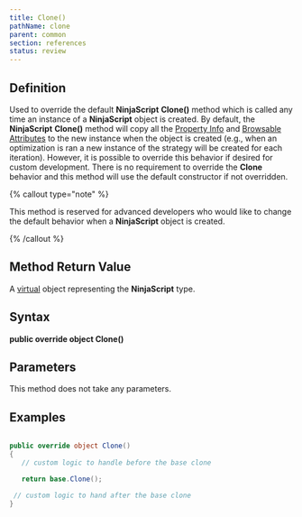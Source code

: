 ```yaml
---
title: Clone()
pathName: clone
parent: common
section: references
status: review
---
```


## Definition

Used to override the default **NinjaScript** **Clone()** method which is called any time an instance of a **NinjaScript** object is created. By default, the **NinjaScript** **Clone()** method will copy all the [Property Info](https://msdn.microsoft.com/en-us/library/system.reflection.propertyinfo%28v=vs.110%29.aspx) and [Browsable Attributes](https://msdn.microsoft.com/en-us/library/system.componentmodel.browsableattribute%28v=vs.110%29.aspx) to the new instance when the object is created (e.g., when an optimization is ran a new instance of the strategy will be created for each iteration). However, it is possible to override this behavior if desired for custom development. There is no requirement to override the **Clone** behavior and this method will use the default constructor if not overridden.

{% callout type="note" %}

This method is reserved for advanced developers who would like to change the default behavior when a **NinjaScript** object is created.

{% /callout %}

## Method Return Value

A [virtual](https://msdn.microsoft.com/en-us/library/9fkccyh4.aspx) object representing the **NinjaScript** type.

## Syntax

**public override object Clone()**

## Parameters

This method does not take any parameters.

## Examples

```csharp

public override object Clone()
{
   // custom logic to handle before the base clone

   return base.Clone();

 // custom logic to hand after the base clone
}
```
